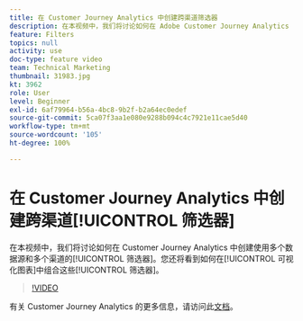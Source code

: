```yaml
---
title: 在 Customer Journey Analytics 中创建跨渠道筛选器
description: 在本视频中，我们将讨论如何在 Adobe Customer Journey Analytics 中创建使用多个数据源和多个渠道的筛选器。您还将看到如何在可视化图表中组合这些筛选器。
feature: Filters
topics: null
activity: use
doc-type: feature video
team: Technical Marketing
thumbnail: 31983.jpg
kt: 3962
role: User
level: Beginner
exl-id: 6af79964-b56a-4bc8-9b2f-b2a64ec0edef
source-git-commit: 5ca07f3aa1e080e9288b094c4c7921e11cae5d40
workflow-type: tm+mt
source-wordcount: '105'
ht-degree: 100%

---
```


# 在 Customer Journey Analytics 中创建跨渠道[!UICONTROL 筛选器]

在本视频中，我们将讨论如何在 Customer Journey Analytics 中创建使用多个数据源和多个渠道的[!UICONTROL 筛选器]。您还将看到如何在[!UICONTROL 可视化图表]中组合这些[!UICONTROL 筛选器]。

>[!VIDEO](https://video.tv.adobe.com/v/31983/?quality=12)

有关 Customer Journey Analytics 的更多信息，请访问此[文档](https://experienceleague.adobe.com/docs/analytics-platform/using/cja-landing.html?lang=zh-Hans)。
